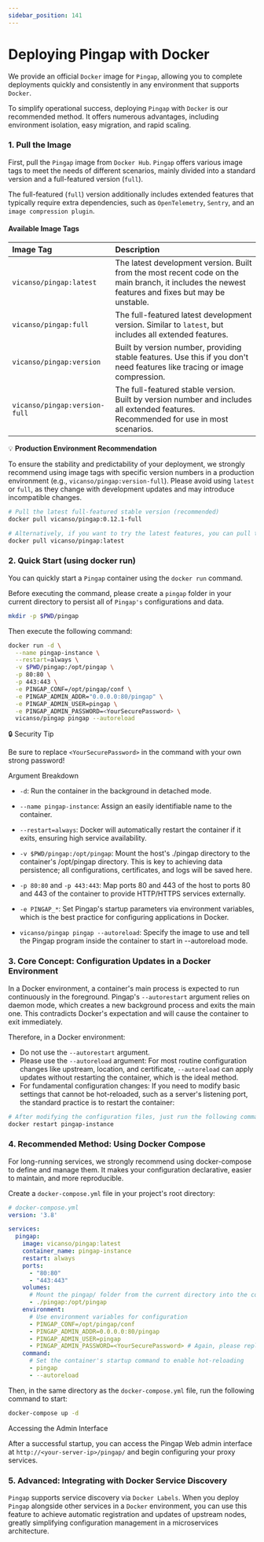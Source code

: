 ```yaml
---
sidebar_position: 141
---
```


# Deploying Pingap with Docker

We provide an official `Docker` image for `Pingap`, allowing you to complete deployments quickly and consistently in any environment that supports `Docker`.

To simplify operational success, deploying `Pingap` with `Docker` is our recommended method. It offers numerous advantages, including environment isolation, easy migration, and rapid scaling.

### 1. Pull the Image

First, pull the `Pingap` image from `Docker Hub`. `Pingap` offers various image tags to meet the needs of different scenarios, mainly divided into a standard version and a full-featured version (`full`).

The full-featured (`full`) version additionally includes extended features that typically require extra dependencies, such as `OpenTelemetry`, `Sentry`, and an `image compression plugin`.

#### Available Image Tags

| Image Tag                     | Description                                                                                                                                        |
| :---------------------------- | :------------------------------------------------------------------------------------------------------------------------------------------------- |
| `vicanso/pingap:latest`       | The latest development version. Built from the most recent code on the main branch, it includes the newest features and fixes but may be unstable. |
| `vicanso/pingap:full`         | The full-featured latest development version. Similar to `latest`, but includes all extended features.                                             |
| `vicanso/pingap:version`      | Built by version number, providing stable features. Use this if you don't need features like tracing or image compression.                         |
| `vicanso/pingap:version-full` | The full-featured stable version. Built by version number and includes all extended features. Recommended for use in most scenarios.               |

💡 **Production Environment Recommendation**

To ensure the stability and predictability of your deployment, we strongly recommend using image tags with specific version numbers in a production environment (e.g., `vicanso/pingap:version-full`). Please avoid using `latest` or `full`, as they change with development updates and may introduce incompatible changes.

```bash
# Pull the latest full-featured stable version (recommended)
docker pull vicanso/pingap:0.12.1-full

# Alternatively, if you want to try the latest features, you can pull the development version
docker pull vicanso/pingap:latest
```


### 2. Quick Start (using docker run)

You can quickly start a `Pingap` container using the `docker run` command.

Before executing the command, please create a `pingap` folder in your current directory to persist all of `Pingap's` configurations and data.

```bash
mkdir -p $PWD/pingap
```

Then execute the following command:

```bash
docker run -d \
  --name pingap-instance \
  --restart=always \
  -v $PWD/pingap:/opt/pingap \
  -p 80:80 \
  -p 443:443 \
  -e PINGAP_CONF=/opt/pingap/conf \
  -e PINGAP_ADMIN_ADDR="0.0.0.0:80/pingap" \
  -e PINGAP_ADMIN_USER=pingap \
  -e PINGAP_ADMIN_PASSWORD=<YourSecurePassword> \
  vicanso/pingap pingap --autoreload
```

🔒 Security Tip

Be sure to replace `<YourSecurePassword>` in the command with your own strong password!

Argument Breakdown

- `-d`: Run the container in the background in detached mode.

- `--name pingap-instance`: Assign an easily identifiable name to the container.

- `--restart=always`: Docker will automatically restart the container if it exits, ensuring high service availability.

- `-v $PWD/pingap:/opt/pingap`: Mount the host's ./pingap directory to the container's /opt/pingap directory. This is key to achieving data persistence; all configurations, certificates, and logs will be saved here.

- `-p 80:80` and `-p 443:443`: Map ports 80 and 443 of the host to ports 80 and 443 of the container to provide HTTP/HTTPS services externally.

- `-e PINGAP_*`: Set Pingap's startup parameters via environment variables, which is the best practice for configuring applications in Docker.

- `vicanso/pingap pingap --autoreload`: Specify the image to use and tell the Pingap program inside the container to start in --autoreload mode.


### 3. Core Concept: Configuration Updates in a Docker Environment

In a Docker environment, a container's main process is expected to run continuously in the foreground. Pingap's `--autorestart` argument relies on daemon mode, which creates a new background process and exits the main one. This contradicts Docker's expectation and will cause the container to exit immediately.

Therefore, in a Docker environment:

- Do not use the `--autorestart` argument.
- Please use the `--autoreload` argument: For most routine configuration changes like upstream, location, and certificate, `--autoreload` can apply updates without restarting the container, which is the ideal method.
- For fundamental configuration changes: If you need to modify basic settings that cannot be hot-reloaded, such as a server's listening port, the standard practice is to restart the container:

```bash
# After modifying the configuration files, just run the following command
docker restart pingap-instance
```

### 4. Recommended Method: Using Docker Compose

For long-running services, we strongly recommend using docker-compose to define and manage them. It makes your configuration declarative, easier to maintain, and more reproducible.

Create a `docker-compose.yml` file in your project's root directory:

```yaml
# docker-compose.yml
version: '3.8'

services:
  pingap:
    image: vicanso/pingap:latest
    container_name: pingap-instance
    restart: always
    ports:
      - "80:80"
      - "443:443"
    volumes:
      # Mount the pingap/ folder from the current directory into the container for data persistence
      - ./pingap:/opt/pingap
    environment:
      # Use environment variables for configuration
      - PINGAP_CONF=/opt/pingap/conf
      - PINGAP_ADMIN_ADDR=0.0.0.0:80/pingap
      - PINGAP_ADMIN_USER=pingap
      - PINGAP_ADMIN_PASSWORD=<YourSecurePassword> # Again, please replace with a strong password
    command:
      # Set the container's startup command to enable hot-reloading
      - pingap
      - --autoreload
```

Then, in the same directory as the `docker-compose.yml` file, run the following command to start:

```bash
docker-compose up -d
```

Accessing the Admin Interface

After a successful startup, you can access the Pingap Web admin interface at `http://<your-server-ip>/pingap/` and begin configuring your proxy services.

### 5. Advanced: Integrating with Docker Service Discovery

`Pingap` supports service discovery via `Docker Labels`. When you deploy `Pingap` alongside other services in a `Docker` environment, you can use this feature to achieve automatic registration and updates of upstream nodes, greatly simplifying configuration management in a microservices architecture.


